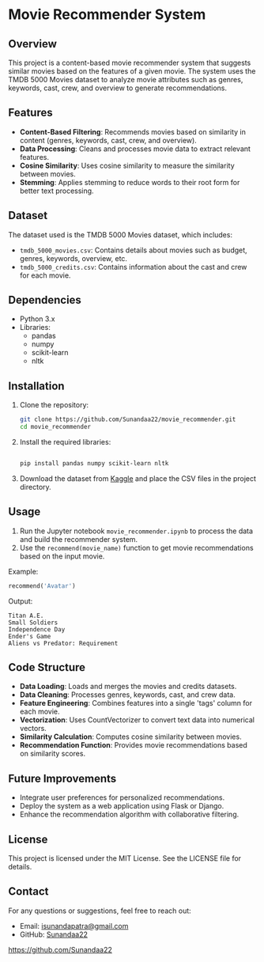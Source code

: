 # Movie Recommender System

## Overview
This project is a content-based movie recommender system that suggests similar movies based on the features of a given movie. The system uses the TMDB 5000 Movies dataset to analyze movie attributes such as genres, keywords, cast, crew, and overview to generate recommendations.

## Features
- **Content-Based Filtering**: Recommends movies based on similarity in content (genres, keywords, cast, crew, and overview).
- **Data Processing**: Cleans and processes movie data to extract relevant features.
- **Cosine Similarity**: Uses cosine similarity to measure the similarity between movies.
- **Stemming**: Applies stemming to reduce words to their root form for better text processing.

## Dataset
The dataset used is the TMDB 5000 Movies dataset, which includes:
- `tmdb_5000_movies.csv`: Contains details about movies such as budget, genres, keywords, overview, etc.
- `tmdb_5000_credits.csv`: Contains information about the cast and crew for each movie.

## Dependencies
- Python 3.x
- Libraries:
  - pandas
  - numpy
  - scikit-learn
  - nltk

## Installation
1. Clone the repository:
   ```bash
   git clone https://github.com/Sunandaa22/movie_recommender.git
   cd movie_recommender
   ```

2. Install the required libraries:
   ```bash

   pip install pandas numpy scikit-learn nltk
   ```

3. Download the dataset from [Kaggle](https://www.kaggle.com/datasets/tmdb/tmdb-movie-metadata) and place the CSV files in the project directory.

## Usage
1. Run the Jupyter notebook `movie_recommender.ipynb` to process the data and build the recommender system.
2. Use the `recommend(movie_name)` function to get movie recommendations based on the input movie.

Example:
```python
recommend('Avatar')
```

Output:
```
Titan A.E.
Small Soldiers
Independence Day
Ender's Game
Aliens vs Predator: Requirement
```

## Code Structure
- **Data Loading**: Loads and merges the movies and credits datasets.
- **Data Cleaning**: Processes genres, keywords, cast, and crew data.
- **Feature Engineering**: Combines features into a single 'tags' column for each movie.
- **Vectorization**: Uses CountVectorizer to convert text data into numerical vectors.
- **Similarity Calculation**: Computes cosine similarity between movies.
- **Recommendation Function**: Provides movie recommendations based on similarity scores.

## Future Improvements
- Integrate user preferences for personalized recommendations.
- Deploy the system as a web application using Flask or Django.
- Enhance the recommendation algorithm with collaborative filtering.

## License
This project is licensed under the MIT License. See the LICENSE file for details.

## Contact
For any questions or suggestions, feel free to reach out:
- Email: isunandapatra@gmail.com
- GitHub: [Sunandaa22](https://github.com/Sunandaa22)


https://github.com/Sunandaa22